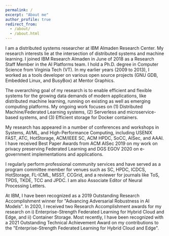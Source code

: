 ```yaml
---
permalink: /
excerpt: "About me"
author_profile: true
redirect_from: 
  - /about/
  - /about.html
---
```

I am a distributed systems researcher at IBM Almaden Research Center. My research interests lie at the intersection of distributed systems and machine learning. I joined IBM Research Almaden in June of 2018 as a Research Staff Member in the AI Platforms team. I hold a Ph.D. degree in Computer Science from Virginia Tech (VT). In my earlier years (2009 to 2013), I worked as a tools developer on various open source projects (GNU GDB, Embedded Linux, and BusyBox) at Mentor Graphics.

The overarching goal of my research is to enable efficient and flexible systems for the growing data demands of modern applications, like distributed machine learning, running on existing as well as emerging computing platforms. My ongoing work focuses on (1) Distributed Machine/Federated Learning systems, (2) Serverless and microservice-based systems, and (3) Efficient storage for Docker containers.

My research has appeared in a number of conferences and workshops in Systems, AI/ML, and High-Performance Computing, including USENIX FAST, ATC, HotStorage, ACM/IEEE SC, ACM HPDC, SoCC, AISec, and AAAI. I have received Best Paper Awards from ACM AISec 2019 on my work on privacy preserving Federated Learning and DGS EGOV 2020 on e-government implementations and applications.

I regularly perform professional community services and have served as a program committee member for venues such as SC, HPDC, ICDCS, HotStorage, FL-ICML, MSST, CCGrid, and a reviewer for journals like ToS, TPDS, TKDE, TCC and JPDC. I am also Associate Editor of Neural Processing Letters.

At IBM, I have been recognized as a 2019 Outstanding Research Accomplishment winner for "Advancing Adversarial Robustness in AI Models". In 2020, I received two Research Accomplishment awards for my research on i) Enterprise-Strength Federated Learning for Hybrid Cloud and Edge, and ii) Container Storage. Most recently, I have been recognized with a 2021 Outstanding Technical Achievement Award on my contributions to the "Enterprise-Strength Federated Learning for Hybrid Cloud and Edge".
